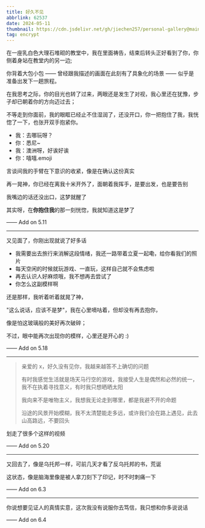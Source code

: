 ```yaml
---
title: 好久不见
abbrlink: 62537
date: 2024-05-11
thumbnail: https://cdn.jsdelivr.net/gh/jiechen257/personal-gallery@main/img/202405110948735.jpeg
tag: encrypt
---
```


在一座乳白色大理石堆砌的教堂中，我在里面祷告，结束后转头正好看到了你，你侧着身站在教堂内的另一边;

你背着大包小包 —— 曾经跟我描述的画面在此刻有了具象化的场景 —— 似乎是准备出发下一趟旅程。

在我思考之际，你的目光也转了过来，两眼还是发生了对视，我心里还在犹豫，步子却已朝着你的方向迈过去；

不等走到你面前，我的眼眶已经止不住湿润了，还没开口，你一把抱住了我，我恍惚了一下，也张开双手抱紧你。

- 我：去哪玩呀？
- 你：悉尼~
- 我：澳洲呀，好诶好诶
- 你：嘻嘻.emoji

言谈间我的手臂在下意识的收紧，像是在确认这份真实

再一晃神，你已经在离我十米开外了，面朝着我挥手，是要出发，也是要告别

我嘴边的话还没出口，这梦就醒了

其实呀，在**你抱住我**的那一刻恍惚，我就知道这是梦了

—— Add on 5.11

---

又见面了，你刚出现就说了好多话

- 我需要出去旅行来消解这段情绪，我还一路带着立夏一起嘞，给你看我们的照片
- 每天空闲的时候就玩游戏、一直玩，这样自己就不会焦虑啦
- 再去认识人好麻烦哦，我不想再去尝试了
- 你怎么这副模样啊

还是那样，我听着听着就晃了神，

"这么说话，应该不是梦"，我在心里嘀咕着，但却没有再去抱你，

像是怕这玻璃般的美好再次破碎；

不过，眼中能再次出现你的模样，心里还是开心的 :)

—— Add on 5.18

---

> 亲爱的 x，好久没有见你，我越来越答不上确切的问题
> 
> 有时我感觉生活就是场天马行空的游戏，我接受人生是偶然和必然的统一，我不在执着寻找意义，有时我只想晒晒太阳
> 
> 我向来不是唯物主义，我想我无论走到哪里，都是我避不开的命题
> 
> 沿途的风景开始模糊，我不太清楚能走多远，或许我们会在路上遇见，此去山高路远，不要回头

划走了很多个这样的视频

—— Add on 5.20

---

又回去了，像是乌托邦一样，可前几天才看了反乌托邦的书，荒诞

这状态，像是脑海里像是被人拿刀刻下了印记，时不时刺痛一下

—— Add on 6.3

---

你说想要见证人的真情实意，这次我没有说服你去笃信，我只想和你多说说话

—— Add on 6.4
